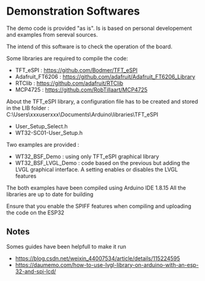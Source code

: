 # Demonstration Softwares

The demo code is provided "as is". Is is based on personal developement and examples from sereval sources.

The intend of this software is to check the operation of the board. 

Some libraries are required to compile the code: 
- TFT_eSPI : https://github.com/Bodmer/TFT_eSPI
- Adafruit_FT6206 : https://github.com/adafruit/Adafruit_FT6206_Library
- RTClib : https://github.com/adafruit/RTClib
- MCP4725 : https://github.com/RobTillaart/MCP4725

About the TFT_eSPI library, a configuration file has to be created and stored in the LIB folder : 
C:\Users\xxxuserxxx\Documents\Arduino\libraries\TFT_eSPI
- User_Setup_Select.h
- WT32-SC01-User_Setup.h

Two examples are provided : 
- WT32_BSF_Demo : using only TFT_eSPI graphical library
- WT32_BSF_LVGL_Demo : code based on the previous but adding the LVGL graphical interface. A setting enables or disables the LVGL features

The both examples have been compiled using Arduino IDE 1.8.15
All the libraries are up to date for building


Ensure that you enable the SPIFF features when compiling and uploading the code on the ESP32



## Notes
Somes guides have been helpfull to make it run
- https://blog.csdn.net/weixin_44007534/article/details/115224595
- https://daumemo.com/how-to-use-lvgl-library-on-arduino-with-an-esp-32-and-spi-lcd/

